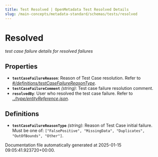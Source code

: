```yaml
---
title: Test Resolved | OpenMetadata Test Resolved Details
slug: /main-concepts/metadata-standard/schemas/tests/resolved
---
```


# Resolved

*test case failure details for resolved failures*

## Properties

- **`testCaseFailureReason`**: Reason of Test Case resolution. Refer to *[#/definitions/testCaseFailureReasonType](#definitions/testCaseFailureReasonType)*.
- **`testCaseFailureComment`** *(string)*: Test case failure resolution comment.
- **`resolvedBy`**: User who resolved the test case failure. Refer to *[../type/entityReference.json](#/type/entityReference.json)*.
## Definitions

- **`testCaseFailureReasonType`** *(string)*: Reason of Test Case initial failure. Must be one of: `["FalsePositive", "MissingData", "Duplicates", "OutOfBounds", "Other"]`.


Documentation file automatically generated at 2025-01-15 09:05:41.923720+00:00.
